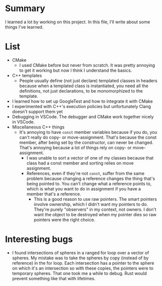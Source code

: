 # Summary
I learned a lot by working on this project. In this file, I'll write about some things I've learned.

# List
* CMake
  * I used CMake before but never from scratch. It was pretty annoying to get it working but now I think I understand the basics.
* C++ templates
  * People usually define (not just declare) templated classes in headers because when a templated class is instantiated, you need all the definitions, not just declarations, to be monomorphized to the template.
* I learned how to set up GoogleTest and how to integrate it with CMake
* I experimented with C++'s execution policies but unfortunately Clang doesn't support them yet
* Debugging in VSCode. The debugger and CMake work together nicely in VSCode.
* Miscellaneous C++ things
  * It's annoying to have `const` member variables because if you do, you can't really do copy- or move-assignment. That's because the const member, after being set by the constructor, can never be changed. That's annoying because a lot of things rely on copy- or move-assignment.
    * I was unable to sort a vector of one of my classes because that class had a const member and sorting relies on move assignment.
    * References, even if they're not `const`, suffer from the same problem because changing a reference changes the thing that's being pointed to. You can't change what a reference points to, which is what you want to do in assignment if you have a member that's a reference.
      * This is a good reason to use raw pointers. The smart pointers involve ownership, which I didn't want my pointers to do. They're purely "observers" in my context, not owners. I don't want the object to be destroyed when my pointer dies so raw pointers were the right choice.

# Interesting bugs
* I found intersections of spheres in a ranged for loop over a vector of spheres. My mistake was to take the spheres by copy (instead of by reference) in the for loop. Each intersection has a pointer to the sphere on which it's an intersection so with these copies, the pointers were to temporary spheres. That one took me a while to debug. Rust would prevent something like that with lifetimes.